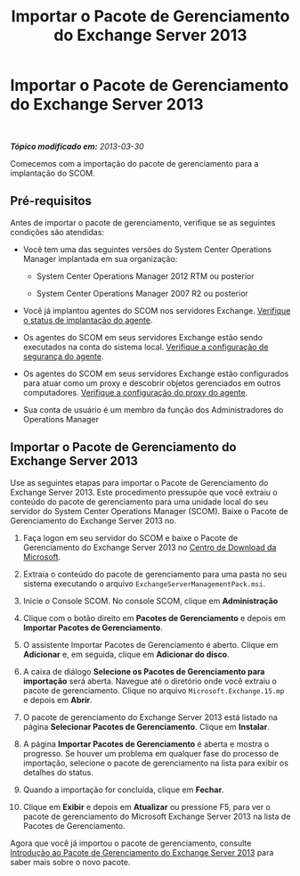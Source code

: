 ﻿---
title: Importar o Pacote de Gerenciamento do Exchange Server 2013
TOCTitle: Importar o Pacote de Gerenciamento do Exchange Server 2013
ms:assetid: dc929928-61b8-448b-9ae5-d3fa73a18ee9
ms:mtpsurl: https://technet.microsoft.com/pt-br/library/Dn195914(v=EXCHG.150)
ms:contentKeyID: 53275647
ms.date: 08/29/2014
mtps_version: v=EXCHG.150
ms.translationtype: HT
---

# Importar o Pacote de Gerenciamento do Exchange Server 2013

 

_**Tópico modificado em:** 2013-03-30_

Comecemos com a importação do pacote de gerenciamento para a implantação do SCOM.

## Pré-requisitos

Antes de importar o pacote de gerenciamento, verifique se as seguintes condições são atendidas:

  - Você tem uma das seguintes versões do System Center Operations Manager implantada em sua organização:
    
      - System Center Operations Manager 2012 RTM ou posterior
    
      - System Center Operations Manager 2007 R2 ou posterior

  - Você já implantou agentes do SCOM nos servidores Exchange. [Verifique o status de implantação do agente](procedures-related-to-deployment.md).

  - Os agentes do SCOM em seus servidores Exchange estão sendo executados na conta do sistema local. [Verifique a configuração de segurança do agente](procedures-related-to-deployment.md).

  - Os agentes do SCOM em seus servidores Exchange estão configurados para atuar como um proxy e descobrir objetos gerenciados em outros computadores. [Verifique a configuração do proxy do agente](procedures-related-to-deployment.md).

  - Sua conta de usuário é um membro da função dos Administradores do Operations Manager

## Importar o Pacote de Gerenciamento do Exchange Server 2013

Use as seguintes etapas para importar o Pacote de Gerenciamento do Exchange Server 2013. Este procedimento pressupõe que você extraiu o conteúdo do pacote de gerenciamento para uma unidade local do seu servidor do System Center Operations Manager (SCOM). Baixe o Pacote de Gerenciamento do Exchange Server 2013 no.

1.  Faça logon em seu servidor do SCOM e baixe o Pacote de Gerenciamento do Exchange Server 2013 no [Centro de Download da Microsoft](http://go.microsoft.com/fwlink/p/?linkid=268587).

2.  Extraia o conteúdo do pacote de gerenciamento para uma pasta no seu sistema executando o arquivo `ExchangeServerManagementPack.msi`.

3.  Inicie o Console SCOM. No console SCOM, clique em **Administração**

4.  Clique com o botão direito em **Pacotes de Gerenciamento** e depois em **Importar Pacotes de Gerenciamento**.

5.  O assistente Importar Pacotes de Gerenciamento é aberto. Clique em **Adicionar** e, em seguida, clique em **Adicionar do disco**.

6.  A caixa de diálogo **Selecione os Pacotes de Gerenciamento para importação** será aberta. Navegue até o diretório onde você extraiu o pacote de gerenciamento. Clique no arquivo `Microsoft.Exchange.15.mp` e depois em **Abrir**.

7.  O pacote de gerenciamento do Exchange Server 2013 está listado na página **Selecionar Pacotes de Gerenciamento**. Clique em **Instalar**.

8.  A página **Importar Pacotes de Gerenciamento** é aberta e mostra o progresso. Se houver um problema em qualquer fase do processo de importação, selecione o pacote de gerenciamento na lista para exibir os detalhes do status.

9.  Quando a importação for concluída, clique em **Fechar**.

10. Clique em **Exibir** e depois em **Atualizar** ou pressione F5, para ver o pacote de gerenciamento do Microsoft Exchange Server 2013 na lista de Pacotes de Gerenciamento.

Agora que você já importou o pacote de gerenciamento, consulte [Introdução ao Pacote de Gerenciamento do Exchange Server 2013](getting-started-with-exchange-server-2013-management-pack.md) para saber mais sobre o novo pacote.

